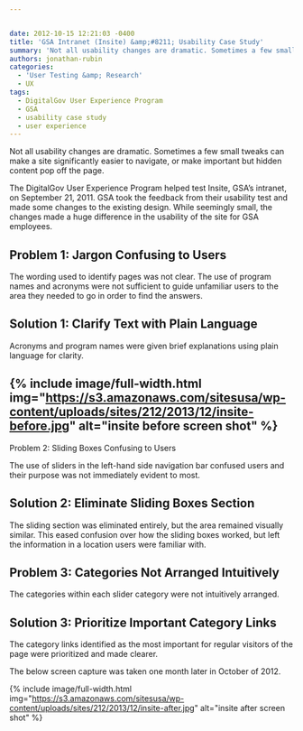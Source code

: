 ```yaml
---


date: 2012-10-15 12:21:03 -0400
title: 'GSA Intranet (Insite) &amp;#8211; Usability Case Study'
summary: 'Not all usability changes are dramatic. Sometimes a few small tweaks can make a site significantly easier to navigate, or make important but hidden content pop off the page. The DigitalGov User Experience Program helped&nbsp;test Insite, GSA&amp;#8217;s intranet, on September 21, 2011.&nbsp;GSA took the feedback from their usability test and made some changes to the'
authors: jonathan-rubin
categories:
  - 'User Testing &amp; Research'
  - UX
tags:
  - DigitalGov User Experience Program
  - GSA
  - usability case study
  - user experience
---
```


Not all usability changes are dramatic. Sometimes a few small tweaks can make a site significantly easier to navigate, or make important but hidden content pop off the page.

The DigitalGov User Experience Program helped test Insite, GSA&#8217;s intranet, on September 21, 2011. GSA took the feedback from their usability test and made some changes to the existing design. While seemingly small, the changes made a huge difference in the usability of the site for GSA employees.

## Problem 1: Jargon Confusing to Users

The wording used to identify pages was not clear. The use of program names and acronyms were not sufficient to guide unfamiliar users to the area they needed to go in order to find the answers.

## Solution 1: Clarify Text with Plain Language

Acronyms and program names were given brief explanations using plain language for clarity.

## {% include image/full-width.html img="https://s3.amazonaws.com/sitesusa/wp-content/uploads/sites/212/2013/12/insite-before.jpg" alt="insite before screen shot" %}
Problem 2: Sliding Boxes Confusing to Users

The use of sliders in the left-hand side navigation bar confused users and their purpose was not immediately evident to most.

## Solution 2: Eliminate Sliding Boxes Section

The sliding section was eliminated entirely, but the area remained visually similar. This eased confusion over how the sliding boxes worked, but left the information in a location users were familiar with.

## Problem 3: Categories Not Arranged Intuitively

The categories within each slider category were not intuitively arranged.

## Solution 3: Prioritize Important Category Links

The category links identified as the most important for regular visitors of the page were prioritized and made clearer.

The below screen capture was taken one month later in October of 2012.

{% include image/full-width.html img="https://s3.amazonaws.com/sitesusa/wp-content/uploads/sites/212/2013/12/insite-after.jpg" alt="insite after screen shot" %}


&nbsp;